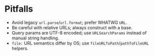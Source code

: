 # Pitfalls

- Avoid legacy `url.parse`/`url.format`; prefer WHATWG `URL`.
- Be careful with relative URLs; always construct with a base.
- Query params are UTF-8 encoded; use `URLSearchParams` instead of manual string handling.
- `file:` URL semantics differ by OS; use `fileURLToPath`/`pathToFileURL` helpers.